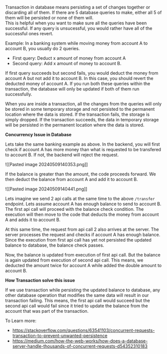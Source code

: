 
Transaction in database means persisting a set of changes together or discarding all of them. If there are 5 database queries to make, either all 5 of them will be persisted or none of them will.  
This is helpful when you want to make sure all the queries have been successful. If any query is unsucessful, you would rather have all of the successful ones revert. 

Example: In a banking system while moving money from account A to account B, you usually do 2 queries. 
- First query: Deduct x amount of money from account A
- Second query: Add x amount of money to account B. 

If first query succeeds but second fails, you would deduct the money from account A but not add it to account B. In this case, you should revert the deducted money of account A. If you run both these queries within the transaction, the database will only be updated if both of them run successfully.

When you are inside a transaction, all the changes from the queries will only be stored in some temporary storage and not persisted to the permanent location where the data is stored. If the transaction fails, the storage is simply dropped. If the transaction succeeds, the data in temporary storage will be persisted in the permanent location where the data is stored.


**Concurrency Issue in Database**

Lets take the same banking example as above. In the backend, you will first check if account A has more money than what is requested to be transfered to account B. If not, the backend will reject the request. 

![[Pasted image 20240509140353.png]]


If the balance is greater than the amount, the code proceeds forward. We then deduct the balance from account A and add it to account B. 

![[Pasted image 20240509140441.png]]

Lets imagine we send 2 api calls at the same time to the above `/transfer` endpoint. Lets assume account A has enough balance to send to account B. The first api call will proceed with the balance check condition. The execution will then move to the code that deducts the money from account A and adds it to account B.

At this same time, the request from api call 2 also arrives at the server. The server processes the request and checks if account A has enough balance. Since the execution from first api call has yet not persisted the updated balance to database, the balance check passes. 

Now, the balance is updated from execution of first api call. But the balance is again updated from execution of second api call. This means, we deducted the amount twice for account A while added the double amount to account B.    

**How Transaction solve this issue**

If we use transaction while persisting the updated balance to database, any other database operation that modifies the same data will result in our transaction failing. This means, the first api call would succeed but the second api call would fail since it tried to update the balance from the account that was part of the transaction.

To Learn more: 
- https://stackoverflow.com/questions/63541103/concurrent-requests-transaction-to-prevent-unwanted-persistence
- https://medium.com/how-the-web-works/how-does-a-database-server-handle-thousands-of-concurrent-requests-d54352310183